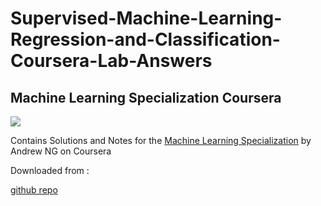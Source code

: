 # Supervised-Machine-Learning-Regression-and-Classification-Coursera-Lab-Answers
## Machine Learning Specialization Coursera


![](/images/course.png)

Contains Solutions and Notes for the [Machine Learning Specialization](https://www.coursera.org/specializations/machine-learning-introduction/?utm_medium=coursera&utm_source=home-page&utm_campaign=mlslaunch2022IN) by Andrew NG on Coursera 


Downloaded from :

[github repo](../../../../../../Downloads/Supervised-Machine-Learning-Regression-and-Classification-Coursera-Lab-Answers-main)